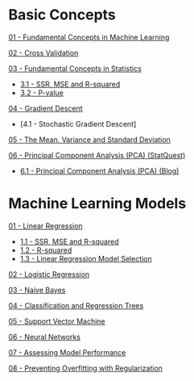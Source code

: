 # Basic Concepts

[01 - Fundamental Concepts in Machine Learning](https://github.com/yangshiteng/StatQuest-Study-Notes/blob/main/Notes/01%20-%20Fundamental%20Concepts%20in%20Machine%20Learning.md)

[02 - Cross Validation](https://github.com/yangshiteng/StatQuest-Study-Notes/blob/main/Notes/02%20-%20Cross%20Validation.md)

[03 - Fundamental Concepts in Statistics](https://github.com/yangshiteng/StatQuest-Study-Notes/blob/main/Notes/03%20-%20Fundamental%20Concepts%20in%20Statistics.md)

* [3.1 - SSR, MSE and R-squared](https://github.com/yangshiteng/StatQuest-Study-Notes/blob/main/Notes/SSR%2C%20MSE%20and%20R-squared.md)
* [3.2 - P-value](https://github.com/yangshiteng/StatQuest-Study-Notes/blob/main/Notes/P-value.md)

[04 - Gradient Descent](https://github.com/yangshiteng/StatQuest-Study-Notes/blob/main/Notes/05%20-%20Gradient%20Descent.md)
* [4.1 - Stochastic Gradient Descent]

[05 - The Mean, Variance and Standard Deviation](https://github.com/yangshiteng/StatQuest-Study-Notes/blob/main/Notes/13%20-%20Mean%2C%20Variance%20and%20Standard%20Deviation.md)

[06 - Principal Component Analysis (PCA) (StatQuest)](https://github.com/yangshiteng/StatQuest-Study-Notes/blob/main/Notes/statquest_pca_study_guide_v2.pdf)

* [6.1 - Principal Component Analysis (PCA) (Blog)](https://github.com/yangshiteng/StatQuest-Study-Notes/blob/main/Notes/14.2%20-%20Principal%20Component%20Analysis%20(PCA)%20(Blog).md)

# Machine Learning Models

[01 - Linear Regression](https://github.com/yangshiteng/StatQuest-Study-Notes/blob/main/Notes/04%20-%20Linear%20Regression.md)

* [1.1 - SSR, MSE and R-squared](https://github.com/yangshiteng/StatQuest-Study-Notes/blob/main/Notes/SSR%2C%20MSE%20and%20R-squared.md)
* [1.2 - R-squared](https://github.com/yangshiteng/StatQuest-Study-Notes/blob/main/Notes/R-squared.md)
* [1.3 - Linear Regression Model Selection](https://github.com/yangshiteng/StatQuest-Study-Notes/blob/main/Notes/Regression%20Model%20Selection.md)

[02 - Logistic Regression](https://github.com/yangshiteng/StatQuest-Study-Notes/blob/main/Notes/06%20-%20Logistic%20Regression.md)

[03 - Naive Bayes](https://github.com/yangshiteng/StatQuest-Study-Notes/blob/main/Notes/07%20-%20Naive%20Bayes.md)

[04 - Classification and Regression Trees](https://github.com/yangshiteng/StatQuest-Study-Notes/blob/main/Notes/10%20-%20Classification%20and%20Regression%20Trees.md)

[05 - Support Vector Machine](https://github.com/yangshiteng/StatQuest-Study-Notes/blob/main/Notes/11%20-%20Support%20Vector%20Machine.md)

[06 - Neural Networks](https://github.com/yangshiteng/StatQuest-Study-Notes/blob/main/Notes/12%20-%20Neural%20Networks.md)

[07 - Assessing Model Performance](https://github.com/yangshiteng/StatQuest-Study-Notes/blob/main/Notes/08%20-%20Assessing%20Model%20Performance.md)

[08 - Preventing Overfitting with Regularization](https://github.com/yangshiteng/StatQuest-Study-Notes/blob/main/Notes/09%20-%20Preventing%20Overfitting%20with%20Regularization.md)

